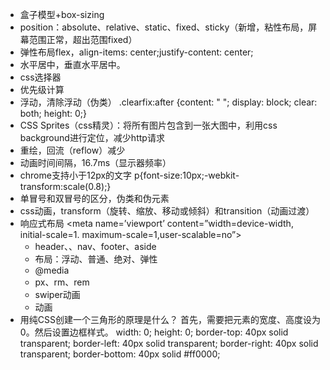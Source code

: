 * 盒子模型+box-sizing
* position：absolute、relative、static、fixed、sticky（新增，粘性布局，屏幕范围正常，超出范围fixed）
* 弹性布局flex，align-items: center;justify-content: center;
* 水平居中，垂直水平居中。
* css选择器
* 优先级计算
* 浮动，清除浮动（伪类） .clearfix:after {content: " "; display: block; clear: both; height: 0;}
* CSS Sprites（css精灵）：将所有图片包含到一张大图中，利用css background进行定位，减少http请求
* 重绘，回流（reflow）减少
* 动画时间间隔，16.7ms（显示器频率）
* chrome支持小于12px的文字 p{font-size:10px;-webkit-transform:scale(0.8);}
* 单冒号和双冒号的区分，伪类和伪元素
* css动画，transform（旋转、缩放、移动或倾斜）和transition（动画过渡）
* 响应式布局 <meta name=’viewport’ content=”width=device-width, initial-scale=1. maximum-scale=1,user-scalable=no”>
  * header、、nav、footer、aside
  * 布局：浮动、普通、绝对、弹性
  * @media
  * px、rm、rem
  * swiper动画
  * 动画
* 用纯CSS创建一个三角形的原理是什么？
首先，需要把元素的宽度、高度设为0。然后设置边框样式。
width: 0;
height: 0;
border-top: 40px solid transparent;
border-left: 40px solid transparent;
border-right: 40px solid transparent;
border-bottom: 40px solid #ff0000;
